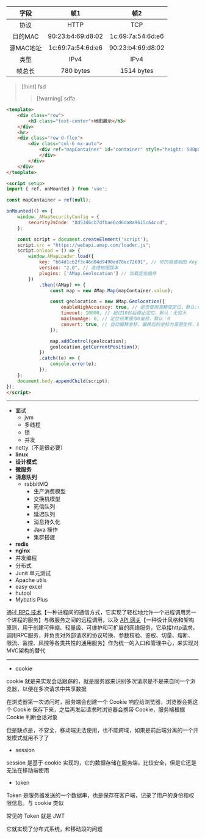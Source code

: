 
|   字段   |        帧1         |        帧2         |
| :----: | :---------------: | :---------------: |
|   协议   |       HTTP        |        TCP        |
| 目的MAC  | 90:23:b4:69:d8:02 | 1c:69:7a:54:6d:e6 |
| 源MAC地址 | 1c:69:7a:54:6d:e6 | 90:23:b4:69:d8:02 |
|   类型   |       IPv4        |       IPv4        |
|  帧总长   |     780 bytes     |    1514 bytes     |

>[!hint] fsd
>>[!warning] sdfa


```html
<template>
    <div class="row">
        <h3 class="text-center">地图展示</h3>
    </div>
    <hr>
    <div class="row d-flex">
        <div class="col-6 mx-auto">
            <div ref="mapContainer" id="container" style="height: 500px;">
            </div>
        </div>
    </div>
</template>

<script setup>
import { ref, onMounted } from 'vue';

const mapContainer = ref(null);

onMounted(() => {
    window._AMapSecurityConfig = {
        securityJsCode: "8d53d6cb7dfbae0cd6da8a9615c64ccd",
    };

    const script = document.createElement('script');
    script.src = "https://webapi.amap.com/loader.js";
    script.onload = () => {
        window.AMapLoader.load({
            key: "b64d1cb2f3c46d04d9490ed78ec72691", // 你的高德地图 Key
            version: "2.0", // 高德地图版本
            plugins: ['AMap.Geolocation'] // 加载定位插件
        })
            .then((AMap) => {
                const map = new AMap.Map(mapContainer.value);

                const geolocation = new AMap.Geolocation({
                    enableHighAccuracy: true, // 是否使用高精度定位，默认:true
                    timeout: 10000, // 超过10秒后停止定位，默认：无穷大
                    maximumAge: 0, // 定位结果缓存0毫秒，默认：0
                    convert: true, // 自动偏移坐标，偏移后的坐标为高德坐标，默认：true
                });

                map.addControl(geolocation);
                geolocation.getCurrentPosition();
            })
            .catch((e) => {
                console.error(e);
            });
    };
    document.body.appendChild(script);
});
</script>
```




---
- 面试
	- jvm
	- 多线程
	- 锁
	- 并发
- netty（不是很必要）
- **linux**
- **设计模式**
- **微服务**
- **消息队列**
	- rabbitMQ
		- 生产消费模型
		- 交换机模型
		- 死信队列
		- 延迟队列
		- 消息持久化
		- Java 操作
		- 集群搭建
- **redis**
- **nginx**
- 并发编程
- 分布式
- Junit 单元测试
- Apache utils
- easy excel
- hutool
- Mybatis Plus

通过<u> RPC 技术</u>【一种进程间的通信方式，它实现了轻松地允许一个进程调用另一个进程的服务】与微服务之间的远程调用，以及 <u>API 网关</u>【一种设计风格和架构原则，用于创建可伸缩、轻量级、可维护和可扩展的网络服务，它承接http请求，调用RPC服务，并负责对外部请求的协议转换、参数校验、鉴权、切量、熔断、限流、监控、风控等各类共性的通用服务】作为统一的入口和管理中心，来实现对MVC架构的替代

---

- cookie

cookie 就是来实现会话跟踪的，就是服务器来识别多次请求是不是来自同一个浏览器，以便在多次请求中共享数据

在浏览器第一次访问时，服务端会创建一个 Cookie 响应给浏览器，浏览器会把这个 Cookie 保存下来，之后再发起请求时浏览器会携带 Cookie，服务端根据 Cookie 判断会话对象

但是缺点是，不安全，移动端无法使用，也不能跨域，如果是前后端分离的一个开发模式就用不了了

- session

session 是基于 cookie 实现的，它的数据存储在服务端，比较安全，但是它还是无法在移动端使用

- token

Token 是服务器发送的一个数据串，也是保存在客户端，记录了用户的身份和权限信息。与 cookie 类似

常见的 Token 就是 JWT

它就实现了分布式系统，和移动段的问题

